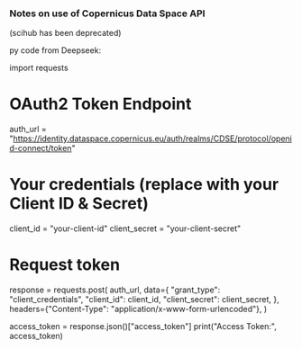 ### Notes on use of Copernicus Data Space API 
(scihub has been deprecated)

py code from Deepseek:

import requests

# OAuth2 Token Endpoint
auth_url = "https://identity.dataspace.copernicus.eu/auth/realms/CDSE/protocol/openid-connect/token"

# Your credentials (replace with your Client ID & Secret)
client_id = "your-client-id"
client_secret = "your-client-secret"

# Request token
response = requests.post(
    auth_url,
    data={
        "grant_type": "client_credentials",
        "client_id": client_id,
        "client_secret": client_secret,
    },
    headers={"Content-Type": "application/x-www-form-urlencoded"},
)

access_token = response.json()["access_token"]
print("Access Token:", access_token)





